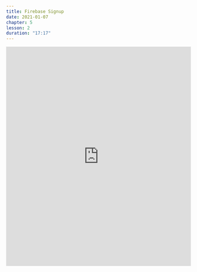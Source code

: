 ```yaml
---
title: Firebase Signup
date: 2021-01-07
chapter: 5
lesson: 2
duration: "17:17"
---
```


<iframe width="100%" height="600" src="https://www.youtube.com/embed/VDhpod4O3PE?list=PLlvgXQiqkT5Bysu6My5p3j4ghb6lf48gt" title="YouTube video player" frameborder="0" allow="accelerometer; autoplay; clipboard-write; encrypted-media; gyroscope; picture-in-picture" allowfullscreen></iframe>